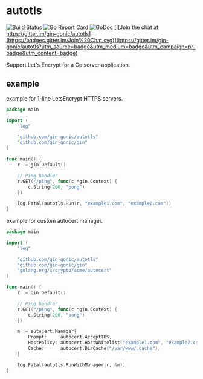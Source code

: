 # autotls

[![Build Status](https://travis-ci.org/gin-gonic/autotls.svg?branch=master)](https://travis-ci.org/gin-gonic/autotls) 
[![Go Report Card](https://goreportcard.com/badge/github.com/gin-gonic/autotls)](https://goreportcard.com/report/github.com/gin-gonic/autotls)
[![GoDoc](https://godoc.org/github.com/gin-gonic/autotls?status.svg)](https://godoc.org/github.com/gin-gonic/autotls)
[![Join the chat at https://gitter.im/gin-gonic/autotls](https://badges.gitter.im/Join%20Chat.svg)](https://gitter.im/gin-gonic/autotls?utm_source=badge&utm_medium=badge&utm_campaign=pr-badge&utm_content=badge)

Support Let's Encrypt for a Go server application.

## example

example for 1-line LetsEncrypt HTTPS servers.

[embedmd]:# (example/example1/example1.go go)
```go
package main

import (
	"log"

	"github.com/gin-gonic/autotls"
	"github.com/gin-gonic/gin"
)

func main() {
	r := gin.Default()

	// Ping handler
	r.GET("/ping", func(c *gin.Context) {
		c.String(200, "pong")
	})

	log.Fatal(autotls.Run(r, "example1.com", "example2.com"))
}
```

example for custom autocert manager.

[embedmd]:# (example/example2/example2.go go)
```go
package main

import (
	"log"

	"github.com/gin-gonic/autotls"
	"github.com/gin-gonic/gin"
	"golang.org/x/crypto/acme/autocert"
)

func main() {
	r := gin.Default()

	// Ping handler
	r.GET("/ping", func(c *gin.Context) {
		c.String(200, "pong")
	})

	m := autocert.Manager{
		Prompt:     autocert.AcceptTOS,
		HostPolicy: autocert.HostWhitelist("example1.com", "example2.com"),
		Cache:      autocert.DirCache("/var/www/.cache"),
	}

	log.Fatal(autotls.RunWithManager(r, &m))
}
```
